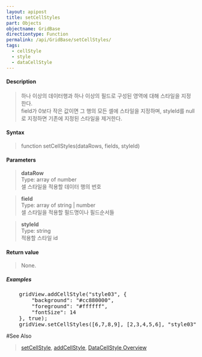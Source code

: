 ```yaml
---
layout: apipost
title: setCellStyles
part: Objects
objectname: GridBase
directiontype: Function
permalink: /api/GridBase/setCellStyles/
tags:
  - cellStyle
  - style
  - dataCellStyle
---
```



#### Description

> 하나 이상의 데이터행과 하나 이상의 필드로 구성된 영역에 대해 스타일을 지정한다.  
> field가 0보다 작은 값이면 그 행의 모든 셀에 스타일을 지정하며, styleId를 null로 지정하면 기존에 지정된 스타일을 제거한다.  

#### Syntax

> function setCellStyles(dataRows, fields, styleId)

#### Parameters

> **dataRow**  
> Type: array of number  
> 셀 스타일을 적용할 데이터 행의 번호  

> **field**  
> Type: array of string \| number  
> 셀 스타일을 적용할 필드명이나 필드순서들  

> **styleId**  
> Type: string  
> 적용할 스타일 id  

#### Return value

> None.

##### Examples 

<pre class="prettyprint">
    gridView.addCellStyle("style03", {
        "background": "#cc880000",
        "foreground": "#ffffff",
        "fontSize": 14
    }, true);
    gridView.setCellStyles([6,7,8,9], [2,3,4,5,6], "style03");
</pre>

#See Also
> [setCellStyle](/api/GridBase/setCellStyle), [addCellStyle](/api/GridBase/addCellStyle), [DataCellStyle Overview](http://demo.realgrid.com/Demo/DataCellStyleConcept)